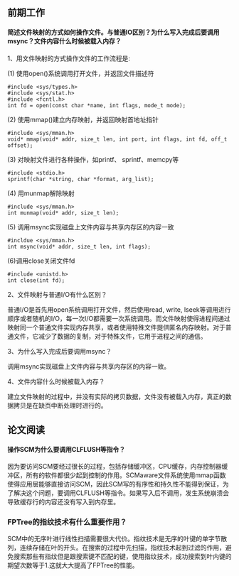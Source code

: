 ## 前期工作

#### 简述文件映射的方式如何操作文件。与普通IO区别？为什么写入完成后要调用msync？文件内容什么时候被载入内存？

1、用文件映射的方式操作文件的工作流程是:

(1) 使用open()系统调用打开文件，并返回文件描述符

```
#include <sys/types.h>
#include <sys/stat.h>
#include <fcntl.h>
int fd = open(const char *name, int flags, mode_t mode);
```

(2) 使用mmap()建立内存映射，并返回映射首地址指针

```
#include <sys/mman.h>
void* mmap(void* addr, size_t len, int port, int flags, int fd, off_t offset);
```

(3) 对映射文件进行各种操作，如printf、 sprintf、memcpy等

```
#include <stdio.h>
sprintf(char *string, char *format, arg_list);
```

(4) 用munmap解除映射

```
#include <sys/mman.h>
int munmap(void* addr, size_t len);
```

(5) 调用msync实现磁盘上文件内容与共享内存区的内容一致

```
#incldue <sys/mman.h>
int msync(void* addr, size_t len, int flags);
```

(6)调用close关闭文件fd

```
#include <unistd.h>
int close(int fd);
```

2、文件映射与普通I/O有什么区别？

普通I/O是首先用open系统调用打开文件，然后使用read, write, lseek等调用进行顺序或者随机的I/O，每一次I/O都需要一次系统调用。而文件映射使得进程间通过映射同一个普通文件实现内存共享，或者使用特殊文件提供匿名内存映射。对于普通文件，它减少了数据的复制，对于特殊文件，它用于进程之间的通信。

3、为什么写入完成后要调用msync？

调用msync实现磁盘上文件内容与共享内存区的内容一致。

4、文件内容什么时候被载入内存？

建立文件映射的过程中，并没有实际的拷贝数据，文件没有被载入内存，真正的数据拷贝是在缺页中断处理时进行的。



## 论文阅读

#### 操作SCM为什么要调用CLFLUSH等指令？

因为要访问SCM要经过很长的过程，包括存储缓冲区，CPU缓存，内存控制器缓冲区，所有的软件都很少起到控制的作用。SCMaware文件系统使用mmap函数使得应用层能够直接访问SCM，因此SCM写的有序性和持久性不能得到保证，为了解决这个问题，要调用CLFLUSH等指令。如果写入后不调用，发生系统崩溃会导致缓存行的内容还没有写入到内存里。

### FPTree的指纹技术有什么重要作用？

SCM中的无序叶进行线性扫描需要很大代价。指纹技术是无序的叶键的单字节散列，连续存储在叶的开头。在搜索的过程中先扫描，指纹技术起到过滤的作用，避免搜索那些有指纹但是跟搜索键不匹配的键，使用指纹技术，成功搜索到叶内键的期望次数等于1.这就大大提高了FPTree的性能。